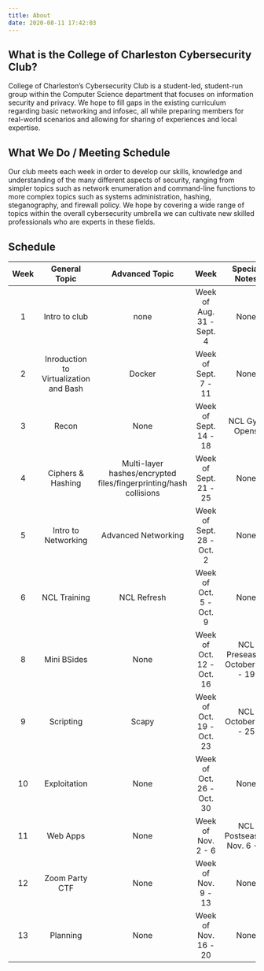 ```yaml
---
title: About
date: 2020-08-11 17:42:03
---
```

## What is the College of Charleston Cybersecurity Club?
College of Charleston’s Cybersecurity Club is a student-led, student-run group within the Computer Science department that focuses on information security and privacy. We hope to fill gaps in the existing curriculum regarding basic networking and infosec, all while preparing members for real-world scenarios and allowing for sharing of experiences and local expertise.

## What We Do / Meeting Schedule
Our club meets each week in order to develop our skills, knowledge and understanding of the many different aspects of security, ranging from simpler topics such as network enumeration and command-line functions to more complex topics such as systems administration, hashing, steganography, and firewall policy. We hope by covering a wide range of topics within the overall cybersecurity umbrella we can cultivate new skilled professionals who are experts in these fields.

## Schedule
Week | General Topic | Advanced Topic | Week | Special Notes
:--:| :----------: | :-----------: | :-------------: | :--------:
1 | Intro to club | none | Week of Aug. 31 - Sept. 4 | None
2 | Inroduction to Virtualization and Bash| Docker | Week of Sept. 7 - 11 | None
3 | Recon | None | Week of Sept. 14 - 18 | NCL Gym Opens 
4 | Ciphers & Hashing  | Multi-layer hashes/encrypted files/fingerprinting/hash collisions | Week of Sept. 21 - 25 | None
5 | Intro to Networking | Advanced Networking  | Week of Sept. 28 - Oct. 2 | None
6 | NCL Training | NCL Refresh | Week of Oct. 5 - Oct. 9 | None
8 | Mini BSides | None | Week of Oct. 12 - Oct. 16 | NCL Preseason October 12 - 19
9 | Scripting | Scapy | Week of Oct. 19 - Oct. 23 | NCL October 23 - 25
10| Exploitation | None | Week of Oct. 26 - Oct. 30 | None
11| Web Apps| None | Week of Nov. 2 - 6 | NCL Postseason Nov. 6 - 8 
12| Zoom Party CTF | None | Week of Nov. 9 - 13 | None 
13| Planning | None | Week of Nov. 16 - 20 | None
